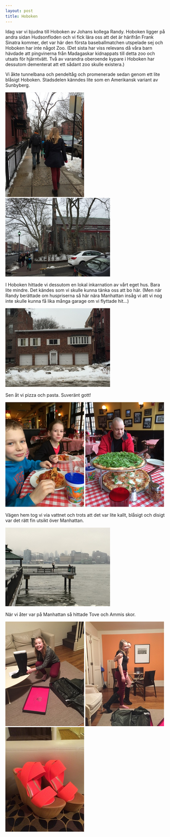 ```yaml
---
layout: post
title: Hoboken
---
```


Idag var vi bjudna till Hoboken av Johans kollega Randy. Hoboken ligger på
andra sidan Hudsonfloden och vi fick lära oss att det är härifrån Frank Sinatra
kommer, det var här den första baseballmatchen utspelade sej och Hoboken har
inte något Zoo. (Det sista har viss relevans då våra barn hävdade att
pingvinerna från Madagaskar kidnappats till detta zoo och utsats för
hjärntvätt. Två av varandra oberoende kypare i Hoboken har dessutom dementerat att ett
sådant zoo skulle existera.) 

Vi åkte tunnelbana och pendeltåg och promenerade sedan genom ett lite blåsigt
Hoboken. Stadsdelen känndes lite som en Amerikansk variant av Sunbyberg.

<a href="/images/2015-02-08/IMG_3791.JPG"><img src="/images/2015-02-08/thumbnails/IMG_3791.JPG" /></a>
<a href="/images/2015-02-08/IMG_1786.JPG"><img src="/images/2015-02-08/thumbnails/IMG_1786.JPG" /></a>

I Hoboken hittade vi dessutom en lokal inkarnation av vårt eget hus. Bara lite
mindre. Det kändes som vi skulle kunna tänka oss att bo här. (Men när Randy
berättade om huspriserna så här nära Manhattan insåg vi att vi nog inte skulle
kunna få lika många garage om vi flyttade hit...)

<a href="/images/2015-02-08/IMG_1788.JPG"><img src="/images/2015-02-08/thumbnails/IMG_1788.JPG" /></a>

Sen åt vi pizza och pasta. Suveränt gott!

<a href="/images/2015-02-08/IMG_3795.JPG"><img src="/images/2015-02-08/thumbnails/IMG_3795.JPG" /></a>
<a href="/images/2015-02-08/IMG_3797.JPG"><img src="/images/2015-02-08/thumbnails/IMG_3797.JPG" /></a>

Vägen hem tog vi via vattnet och trots att det var lite kallt, blåsigt och
disigt var det rätt fin utsikt över Manhattan.

<a href="/images/2015-02-08/IMG_1789.JPG"><img src="/images/2015-02-08/thumbnails/IMG_1789.JPG" /></a>

När vi åter var på Manhattan så hittade Tove och Ammis skor.

<a href="/images/2015-02-08/IMG_1793.JPG"><img src="/images/2015-02-08/thumbnails/IMG_1793.JPG" /></a>
<a href="/images/2015-02-08/IMG_1801.JPG"><img src="/images/2015-02-08/thumbnails/IMG_1801.JPG" /></a>
<a href="/images/2015-02-08/IMG_3817.JPG"><img src="/images/2015-02-08/thumbnails/IMG_3817.JPG" /></a>
